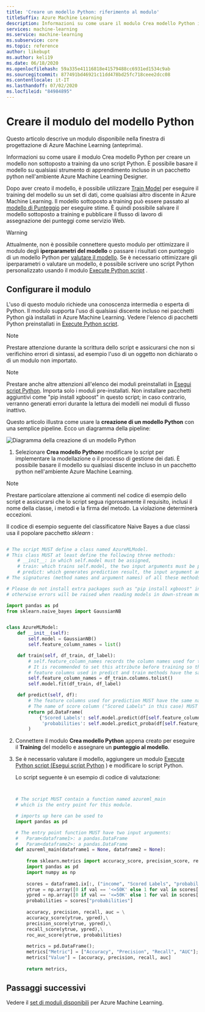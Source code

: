 ```yaml
---
title: 'Creare un modello Python: riferimento al modulo'
titleSuffix: Azure Machine Learning
description: Informazioni su come usare il modulo Crea modello Python in Azure Machine Learning per creare un modulo di modellazione o elaborazione dati personalizzato.
services: machine-learning
ms.service: machine-learning
ms.subservice: core
ms.topic: reference
author: likebupt
ms.author: keli19
ms.date: 06/18/2020
ms.openlocfilehash: 59a335e41116818e41579488cc6931ed1534c9ab
ms.sourcegitcommit: 877491bd46921c11dd478bd25fc718ceee2dcc08
ms.contentlocale: it-IT
ms.lasthandoff: 07/02/2020
ms.locfileid: "84984895"
---
```

# <a name="create-python-model-module"></a>Creare il modulo del modello Python

Questo articolo descrive un modulo disponibile nella finestra di progettazione di Azure Machine Learning (anteprima).

Informazioni su come usare il modulo Crea modello Python per creare un modello non sottoposto a training da uno script Python. È possibile basare il modello su qualsiasi strumento di apprendimento incluso in un pacchetto python nell'ambiente Azure Machine Learning Designer. 

Dopo aver creato il modello, è possibile utilizzare [Train Model](train-model.md) per eseguire il training del modello su un set di dati, come qualsiasi altro discente in Azure Machine Learning. Il modello sottoposto a training può essere passato al [modello di Punteggio](score-model.md) per eseguire stime. È quindi possibile salvare il modello sottoposto a training e pubblicare il flusso di lavoro di assegnazione dei punteggi come servizio Web.

> [!WARNING]
> Attualmente, non è possibile connettere questo modulo per ottimizzare il modulo degli **iperparametri del modello** o passare i risultati con punteggio di un modello Python per [valutare il modello](evaluate-model.md). Se è necessario ottimizzare gli iperparametri o valutare un modello, è possibile scrivere uno script Python personalizzato usando il modulo [Execute Python script](execute-python-script.md) .


## <a name="configure-the-module"></a>Configurare il modulo

L'uso di questo modulo richiede una conoscenza intermedia o esperta di Python. Il modulo supporta l'uso di qualsiasi discente incluso nei pacchetti Python già installati in Azure Machine Learning. Vedere l'elenco di pacchetti Python preinstallati in [Execute Python script](execute-python-script.md).

> [!NOTE]
> Prestare attenzione durante la scrittura dello script e assicurarsi che non si verifichino errori di sintassi, ad esempio l'uso di un oggetto non dichiarato o di un modulo non importato.

> [!NOTE]
> Prestare anche altre attenzioni all'elenco dei moduli preinstallati in [Esegui script Python](execute-python-script.md). Importa solo i moduli pre-installati. Non installare pacchetti aggiuntivi come "pip install xgboost" in questo script; in caso contrario, verranno generati errori durante la lettura dei modelli nei moduli di flusso inattivo.
  
Questo articolo illustra come usare la **creazione di un modello Python** con una semplice pipeline. Ecco un diagramma della pipeline:

![Diagramma della creazione di un modello Python](./media/module/create-python-model.png)

1. Selezionare **Crea modello Python**e modificare lo script per implementare la modellazione o il processo di gestione dei dati. È possibile basare il modello su qualsiasi discente incluso in un pacchetto python nell'ambiente Azure Machine Learning.

> [!NOTE]
> Prestare particolare attenzione ai commenti nel codice di esempio dello script e assicurarsi che lo script segua rigorosamente il requisito, inclusi il nome della classe, i metodi e la firma del metodo. La violazione determinerà eccezioni. 

   Il codice di esempio seguente del classificatore Naive Bayes a due classi usa il popolare pacchetto *sklearn* :

   ```Python

   # The script MUST define a class named AzureMLModel.
   # This class MUST at least define the following three methods:
       # __init__: in which self.model must be assigned,
       # train: which trains self.model, the two input arguments must be pandas DataFrame,
       # predict: which generates prediction result, the input argument and the prediction result MUST be pandas DataFrame.
   # The signatures (method names and argument names) of all these methods MUST be exactly the same as the following example.

   # Please do not install extra packages such as "pip install xgboost" in this script,
   # otherwise errors will be raised when reading models in down-stream modules.
   
   import pandas as pd
   from sklearn.naive_bayes import GaussianNB


   class AzureMLModel:
       def __init__(self):
           self.model = GaussianNB()
           self.feature_column_names = list()

       def train(self, df_train, df_label):
           # self.feature_column_names records the column names used for training.
           # It is recommended to set this attribute before training so that the
           # feature columns used in predict and train methods have the same names.
           self.feature_column_names = df_train.columns.tolist()
           self.model.fit(df_train, df_label)

       def predict(self, df):
           # The feature columns used for prediction MUST have the same names as the ones for training.
           # The name of score column ("Scored Labels" in this case) MUST be different from any other columns in input data.
           return pd.DataFrame(
               {'Scored Labels': self.model.predict(df[self.feature_column_names]), 
                'probabilities': self.model.predict_proba(df[self.feature_column_names])[:, 1]}
           )


   ```

2. Connettere il modulo **Crea modello Python** appena creato per eseguire il **Training** del modello e assegnare un **punteggio al modello**.

3. Se è necessario valutare il modello, aggiungere un modulo [Execute Python script (Esegui script Python](execute-python-script.md) ) e modificare lo script Python.

   Lo script seguente è un esempio di codice di valutazione:

   ```Python


   # The script MUST contain a function named azureml_main
   # which is the entry point for this module.

   # imports up here can be used to 
   import pandas as pd

   # The entry point function MUST have two input arguments:
   #   Param<dataframe1>: a pandas.DataFrame
   #   Param<dataframe2>: a pandas.DataFrame
   def azureml_main(dataframe1 = None, dataframe2 = None):
    
       from sklearn.metrics import accuracy_score, precision_score, recall_score, roc_auc_score, roc_curve
       import pandas as pd
       import numpy as np
    
       scores = dataframe1.ix[:, ("income", "Scored Labels", "probabilities")]
       ytrue = np.array([0 if val == '<=50K' else 1 for val in scores["income"]])
       ypred = np.array([0 if val == '<=50K' else 1 for val in scores["Scored Labels"]])    
       probabilities = scores["probabilities"]
    
       accuracy, precision, recall, auc = \
       accuracy_score(ytrue, ypred),\
       precision_score(ytrue, ypred),\
       recall_score(ytrue, ypred),\
       roc_auc_score(ytrue, probabilities)
    
       metrics = pd.DataFrame();
       metrics["Metric"] = ["Accuracy", "Precision", "Recall", "AUC"];
       metrics["Value"] = [accuracy, precision, recall, auc]
    
       return metrics,

   ```

## <a name="next-steps"></a>Passaggi successivi

Vedere il [set di moduli disponibili](module-reference.md) per Azure Machine Learning. 